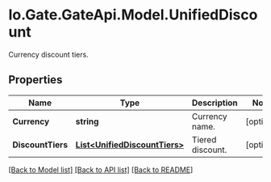
# Io.Gate.GateApi.Model.UnifiedDiscount

Currency discount tiers.

## Properties

Name | Type | Description | Notes
------------ | ------------- | ------------- | -------------
**Currency** | **string** | Currency name. | [optional] 
**DiscountTiers** | [**List&lt;UnifiedDiscountTiers&gt;**](UnifiedDiscountTiers.md) | Tiered discount. | [optional] 

[[Back to Model list]](../README.md#documentation-for-models)
[[Back to API list]](../README.md#documentation-for-api-endpoints)
[[Back to README]](../README.md)
